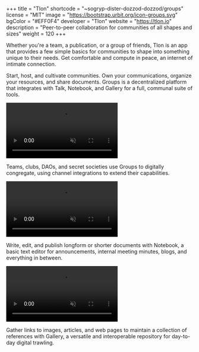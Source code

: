 +++
title = "Tlon"
shortcode = "~sogryp-dister-dozzod-dozzod/groups"
license = "MIT"
image = "https://bootstrap.urbit.org/icon-groups.svg"
bgColor = "#EFF0F4"
developer = "Tlon"
website = "https://tlon.io"
description = "Peer-to-peer collaboration for communities of all shapes and sizes"
weight = 120
+++

Whether you're a team, a publication, or a group of friends, Tlon is an app that provides a few simple basics for communities to shape into something unique to their needs. Get comfortable and compute in peace, an internet of intimate connection.

Start, host, and cultivate communities. Own your communications, organize your resources, and share documents. Groups is a decentralized platform that integrates with Talk, Notebook, and Gallery for a full, communal suite of tools.

  <video autoPlay muted loop playsInline>
    <source
      src="https://storage.googleapis.com/media.urbit.org/site/ecosystem/applications/groups-create-a-group.webm"
      type="video/webm"
    />
  </video>

Teams, clubs, DAOs, and secret societies use Groups to digitally congregate, using channel integrations to extend their capabilities.

  <video autoPlay muted loop playsInline>
    <source
      src="https://storage.googleapis.com/media.urbit.org/site/ecosystem/applications/groups-create-a-channel.webm"
      type="video/webm"
    />
  </video>

Write, edit, and publish longform or shorter documents with Notebook, a basic text editor for announcements, internal meeting minutes, blogs, and everything in between.

  <video autoPlay muted loop playsInline>
    <source
      src="https://storage.googleapis.com/media.urbit.org/site/ecosystem/applications/notebooks.webm"
      type="video/webm"
    />
  </video>


Gather links to images, articles, and web pages to maintain a collection of references with Gallery, a versatile and interoperable repository for day-to-day digital trawling.
